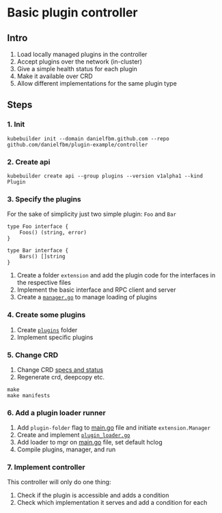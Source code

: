 # Basic plugin controller


## Intro

1. Load locally managed plugins in the controller
2. Accept plugins over the network (in-cluster)
3. Give a simple health status for each plugin
4. Make it available over CRD
5. Allow different implementations for the same plugin type

## Steps

### 1. Init 

```
kubebuilder init --domain danielfbm.github.com --repo github.com/danielfbm/plugin-example/controller
```

### 2. Create api

```
kubebuilder create api --group plugins --version v1alpha1 --kind Plugin 
```

### 3. Specify the plugins

For the sake of simplicity just two simple plugin: `Foo` and `Bar`

```
type Foo interface {
    Foos() (string, error)
}

type Bar interface {
    Bars() []string
}
```

1. Create a folder `extension` and add the plugin code for the interfaces in the respective files
2. Implement the basic interface and RPC client and server
3. Create a [`manager.go`](extension/manager.go) to manage loading of plugins

### 4. Create some plugins

1. Create [`plugins`](plugins) folder
2. Implement specific plugins

### 5. Change CRD

1. Change CRD [specs and status](api/v1alpha1/plugin_types.go)
2. Regenerate crd, deepcopy etc.

```
make
make manifests
```
### 6. Add a plugin loader runner

1. Add `plugin-folder` flag to [main.go](main.go) file and initiate `extension.Manager`
2. Create and implement [`plugin_loader.go`](controllers/plugin_loader.go)
3. Add loader to mgr on [main.go](main.go#L80) file, set default hclog
4. Compile plugins, manager, and run


### 7. Implement controller

This controller will only do one thing:

1. Check if the plugin is accessible and adds a condition
2. Check which implementation it serves and add a condition for each



